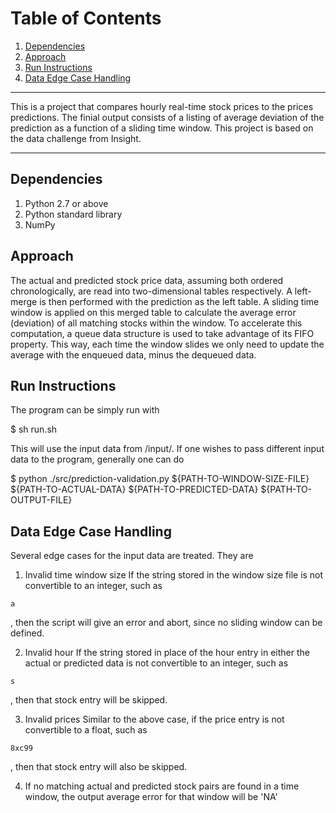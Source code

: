 # Table of Contents
1. [Dependencies](README.md#dependencies)
1. [Approach](README.md#approach)
1. [Run Instructions](README.md#run-instructions)
1. [Data Edge Case Handling](README.md#data-edge-case-handling)

--------

This is a project that compares hourly real-time stock prices to the prices predictions. The finial output consists of a listing of average deviation of the prediction as a function of a sliding time window. This project is based on the data challenge from Insight.

--------

## Dependencies

1. Python 2.7 or above
2. Python standard library
3. NumPy


## Approach

The actual and predicted stock price data, assuming both ordered chronologically, are read into two-dimensional tables respectively. A left-merge is then performed with the prediction as the left table. A sliding time window is applied on this merged table to calculate the average error (deviation) of all matching stocks within the window. To accelerate this computation, a queue data structure is used to take advantage of its FIFO property. This way, each time the window slides we only need to update the average with the enqueued data, minus the dequeued data.


## Run Instructions

The program can be simply run with

   $ sh run.sh

This will use the input data from /input/. If one wishes to pass different input data to the program, generally one can do

   $ python ./src/prediction-validation.py ${PATH-TO-WINDOW-SIZE-FILE} ${PATH-TO-ACTUAL-DATA} ${PATH-TO-PREDICTED-DATA} ${PATH-TO-OUTPUT-FILE}


## Data Edge Case Handling

Several edge cases for the input data are treated. They are

1. Invalid time window size
If the string stored in the window size file is not convertible to an integer, such as
```
a
```
, then the script will give an error and abort, since no sliding window can be defined.

2. Invalid hour
If the string stored in place of the hour entry in either the actual or predicted data is not convertible to an integer, such as
```
s
```
, then that stock entry will be skipped.

3. Invalid prices
Similar to the above case, if the price entry is not convertible to a float, such as
```
8xc99
```
, then that stock entry will also be skipped.

4. If no matching actual and predicted stock pairs are found in a time window, the output average error for that window will be 'NA'
